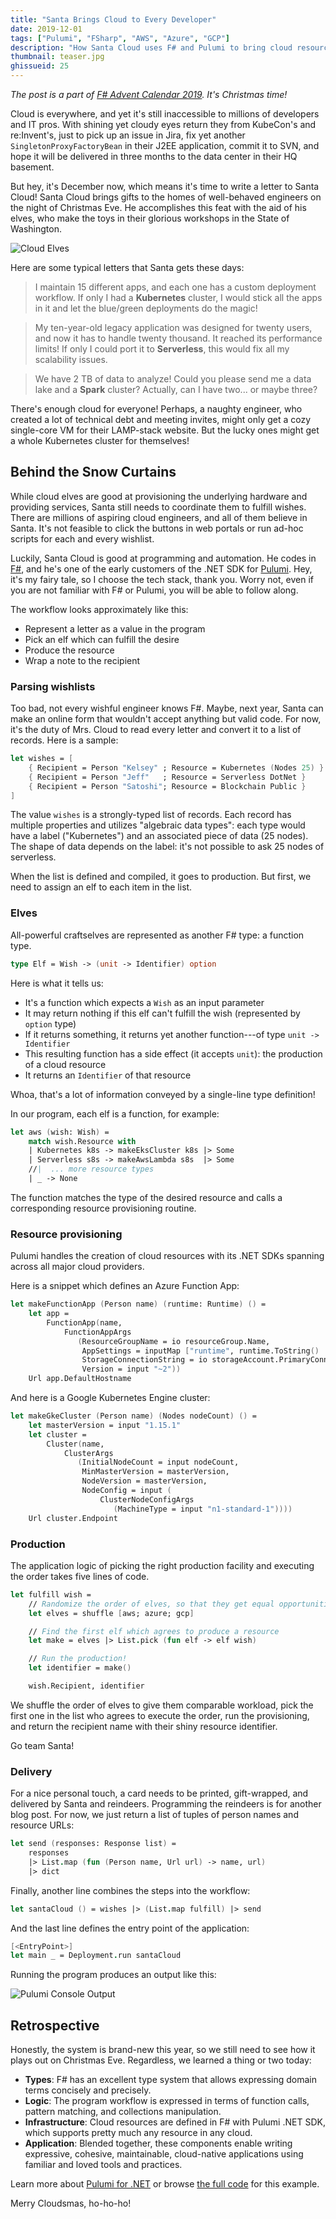 ```yaml
---
title: "Santa Brings Cloud to Every Developer"
date: 2019-12-01
tags: ["Pulumi", "FSharp", "AWS", "Azure", "GCP"]
description: "How Santa Cloud uses F# and Pulumi to bring cloud resources to the homes of software engineers."
thumbnail: teaser.jpg
ghissueid: 25
---
```


*The post is a part of
[F# Advent Calendar 2019](https://sergeytihon.com/2019/11/05/f-advent-calendar-in-english-2019/).
It's Christmas time!*

Cloud is everywhere, and yet it's still inaccessible to millions of developers and IT pros. With shining yet cloudy eyes return they from KubeCon's and re:Invent's, just to pick up an issue in Jira, fix yet another `SingletonProxyFactoryBean` in their J2EE application, commit it to SVN, and hope it will be delivered in three months to the data center in their HQ basement.

But hey, it's December now, which means it's time to write a letter to Santa Cloud! Santa Cloud brings gifts to the homes of well-behaved engineers on the night of Christmas Eve. He accomplishes this feat with the aid of his elves, who make the toys in their glorious workshops in the State of Washington.

![Cloud Elves](elves.jpg)

Here are some typical letters that Santa gets these days:

<blockquote>I maintain 15 different apps, and each one has a custom deployment workflow. If only I had a <b>Kubernetes</b> cluster, I would stick all the apps in it and let the blue/green deployments do the magic!</blockquote>

<blockquote>My ten-year-old legacy application was designed for twenty users, and now it has to handle twenty thousand. It reached its performance limits! If only I could port it to <b>Serverless</b>, this would fix all my scalability issues.</blockquote>

> We have 2 TB of data to analyze! Could you please send me a data lake and a **Spark** cluster? Actually, can I have two... or maybe three?

There's enough cloud for everyone! Perhaps, a naughty engineer, who created a lot of technical debt and meeting invites, might only get a cozy single-core VM for their LAMP-stack website. But the lucky ones might get a whole Kubernetes cluster for themselves!

## Behind the Snow Curtains

While cloud elves are good at provisioning the underlying hardware and providing services, Santa still needs to coordinate them to fulfill wishes. There are millions of aspiring cloud engineers, and all of them believe in Santa. It's not feasible to click the buttons in web portals or run ad-hoc scripts for each and every wishlist.

Luckily, Santa Cloud is good at programming and automation. He codes in [F#](https://fsharp.org), and he's one of the early customers of the .NET SDK for [Pulumi](https://pulumi.com). Hey, it's my fairy tale, so I choose the tech stack, thank you. Worry not, even if you are not familiar with F# or Pulumi, you will be able to follow along.

The workflow looks approximately like this:

- Represent a letter as a value in the program
- Pick an elf which can fulfill the desire
- Produce the resource
- Wrap a note to the recipient

### Parsing wishlists

Too bad, not every wishful engineer knows F#. Maybe, next year, Santa can make an online form that wouldn't accept anything but valid code. For now, it's the duty of Mrs. Cloud to read every letter and convert it to a list of records. Here is a sample:

``` fsharp
let wishes = [
    { Recipient = Person "Kelsey" ; Resource = Kubernetes (Nodes 25) }
    { Recipient = Person "Jeff"   ; Resource = Serverless DotNet }
    { Recipient = Person "Satoshi"; Resource = Blockchain Public }
]
```

The value `wishes` is a strongly-typed list of records. Each record has multiple properties and utilizes "algebraic data types": each type would have a label ("Kubernetes") and an associated piece of data (25 nodes). The shape of data depends on the label: it's not possible to ask 25 nodes of serverless.

When the list is defined and compiled, it goes to production. But first, we need to assign an elf to each item in the list.

### Elves

All-powerful craftselves are represented as another F# type: a function type.

``` fsharp
type Elf = Wish -> (unit -> Identifier) option
```

Here is what it tells us:

- It's a function which expects a `Wish` as an input parameter
- It may return nothing if this elf can't fulfill the wish (represented by `option` type)
- If it returns something, it returns yet another function---of type `unit -> Identifier`
- This resulting function has a side effect (it accepts `unit`): the production of a cloud resource
- It returns an `Identifier` of that resource

Whoa, that's a lot of information conveyed by a single-line type definition!

In our program, each elf is a function, for example:

``` fsharp
let aws (wish: Wish) =
    match wish.Resource with
    | Kubernetes k8s -> makeEksCluster k8s |> Some
    | Serverless s8s -> makeAwsLambda s8s  |> Some
    //|  ... more resource types
    | _ -> None
```

The function matches the type of the desired resource and calls a corresponding resource provisioning routine.

### Resource provisioning

Pulumi handles the creation of cloud resources with its .NET SDKs spanning across all major cloud providers.

Here is a snippet which defines an Azure Function App:

``` fsharp
let makeFunctionApp (Person name) (runtime: Runtime) () =
    let app =
        FunctionApp(name,
            FunctionAppArgs
               (ResourceGroupName = io resourceGroup.Name,
                AppSettings = inputMap ["runtime", runtime.ToString() |> input],
                StorageConnectionString = io storageAccount.PrimaryConnectionString,
                Version = input "~2"))
    Url app.DefaultHostname
```

And here is a Google Kubernetes Engine cluster:

``` fsharp
let makeGkeCluster (Person name) (Nodes nodeCount) () =
    let masterVersion = input "1.15.1"
    let cluster =
        Cluster(name,
            ClusterArgs
               (InitialNodeCount = input nodeCount,
                MinMasterVersion = masterVersion,
                NodeVersion = masterVersion,
                NodeConfig = input (
                    ClusterNodeConfigArgs
                       (MachineType = input "n1-standard-1"))))
    Url cluster.Endpoint

```

### Production

The application logic of picking the right production facility and executing the order takes five lines of code.

``` fsharp
let fulfill wish =
    // Randomize the order of elves, so that they get equal opportunities
    let elves = shuffle [aws; azure; gcp]

    // Find the first elf which agrees to produce a resource
    let make = elves |> List.pick (fun elf -> elf wish)

    // Run the production!
    let identifier = make()

    wish.Recipient, identifier
```

We shuffle the order of elves to give them comparable workload, pick the first one in the list who agrees to execute the order, run the provisioning, and return the recipient name with their shiny resource identifier.

Go team Santa!

### Delivery

For a nice personal touch, a card needs to be printed, gift-wrapped, and delivered by Santa and reindeers. Programming the reindeers is for another blog post. For now, we just return a list of tuples of person names and resource URLs:

``` fsharp
let send (responses: Response list) =
    responses
    |> List.map (fun (Person name, Url url) -> name, url)
    |> dict
```

Finally, another line combines the steps into the workflow:

``` fsharp
let santaCloud () = wishes |> (List.map fulfill) |> send
```

And the last line defines the entry point of the application:

``` fsharp
[<EntryPoint>]
let main _ = Deployment.run santaCloud
```

Running the program produces an output like this:

![Pulumi Console Output](pulumiup.png)

## Retrospective

Honestly, the system is brand-new this year, so we still need to see how it plays out on Christmas Eve. Regardless, we learned a thing or two today:

- **Types**: F# has an excellent type system that allows expressing domain terms concisely and precisely.
- **Logic**: The program workflow is expressed in terms of function calls, pattern matching, and collections manipulation.
- **Infrastructure**: Cloud resources are defined in F# with Pulumi .NET SDK, which supports pretty much any resource in any cloud.
- **Application**: Blended together, these components enable writing expressive, cohesive, maintainable, cloud-native applications using familiar and loved tools and practices.

Learn more about [Pulumi for .NET](https://pulumi.com/dotnet) or browse [the full code](https://github.com/mikhailshilkov/fsharp-advent-pulumi/tree/master/2019) for this example.

Merry Cloudsmas, ho-ho-ho!